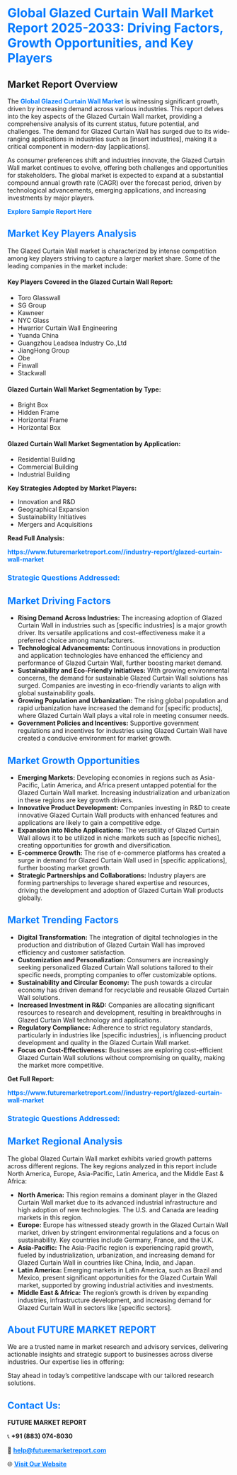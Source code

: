 <h1 style="color: #007BFF;">Global Glazed Curtain Wall Market Report 2025-2033: Driving Factors, Growth Opportunities, and Key Players</h1>

<section id="overview">
<h2>Market Report Overview</h2>
<p>The <a href="https://www.futuremarketreport.com//industry-report/glazed-curtain-wall-market" style="color: #007BFF; text-decoration: none;"><strong>Global Glazed Curtain Wall Market</strong></a> is witnessing significant growth, driven by increasing demand across various industries. This report delves into the key aspects of the Glazed Curtain Wall market, providing a comprehensive analysis of its current status, future potential, and challenges. The demand for Glazed Curtain Wall has surged due to its wide-ranging applications in industries such as [insert industries], making it a critical component in modern-day [applications].</p>
<p>As consumer preferences shift and industries innovate, the Glazed Curtain Wall market continues to evolve, offering both challenges and opportunities for stakeholders. The global market is expected to expand at a substantial compound annual growth rate (CAGR) over the forecast period, driven by technological advancements, emerging applications, and increasing investments by major players.</p>
</section>

<section id="overview">
<p><a href="https://www.futuremarketreport.com//request-sample/reportId=54879" style="color: #007BFF; text-decoration: none;"><strong>Explore Sample Report Here</strong></a></p>
</section>

<section id="key-players">
<h2 style="color: #007BFF;">Market Key Players Analysis</h2>
<p>The Glazed Curtain Wall market is characterized by intense competition among key players striving to capture a larger market share. Some of the leading companies in the market include:</p>
<h4>Key Players Covered in the Glazed Curtain Wall Report:</h4>
<ul><li>Toro Glasswall</li><li>SG Group</li><li>Kawneer</li><li>NYC Glass</li><li>Hwarrior Curtain Wall Engineering</li><li>Yuanda China</li><li>Guangzhou Leadsea Industry Co.,Ltd</li><li>JiangHong Group</li><li>Obe</li><li>Finwall</li><li>Stackwall</li></ul>
<h4>Glazed Curtain Wall Market Segmentation by Type:</h4>
<ul><li>Bright Box</li><li>Hidden Frame</li><li>Horizontal Frame</li><li>Horizontal Box</li></ul>

<h4>Glazed Curtain Wall Market Segmentation by Application:</h4>
<ul><li>Residential Building</li><li>Commercial Building</li><li>Industrial Building</li></ul>
<p><strong>Key Strategies Adopted by Market Players:</strong></p>
<ul>
<li>Innovation and R&D</li>
<li>Geographical Expansion</li>
<li>Sustainability Initiatives</li>
<li>Mergers and Acquisitions</li>
</ul>
</section>

<section>
<p><strong>Read Full Analysis: </strong></p><a href="https://www.futuremarketreport.com//industry-report/glazed-curtain-wall-market" style="color: #007BFF; text-decoration: none;"><strong>https://www.futuremarketreport.com//industry-report/glazed-curtain-wall-market</strong></a>
<h3 style="color: #007BFF;">Strategic Questions Addressed:</h3>
</section>

<section id="driving-factors">
<h2 style="color: #007BFF;">Market Driving Factors</h2>
<ul>
<li><strong>Rising Demand Across Industries:</strong> The increasing adoption of Glazed Curtain Wall in industries such as [specific industries] is a major growth driver. Its versatile applications and cost-effectiveness make it a preferred choice among manufacturers.</li>
<li><strong>Technological Advancements:</strong> Continuous innovations in production and application technologies have enhanced the efficiency and performance of Glazed Curtain Wall, further boosting market demand.</li>
<li><strong>Sustainability and Eco-Friendly Initiatives:</strong> With growing environmental concerns, the demand for sustainable Glazed Curtain Wall solutions has surged. Companies are investing in eco-friendly variants to align with global sustainability goals.</li>
<li><strong>Growing Population and Urbanization:</strong> The rising global population and rapid urbanization have increased the demand for [specific products], where Glazed Curtain Wall plays a vital role in meeting consumer needs.</li>
<li><strong>Government Policies and Incentives:</strong> Supportive government regulations and incentives for industries using Glazed Curtain Wall have created a conducive environment for market growth.</li>
</ul>
</section>

<section id="growth-opportunities">
<h2 style="color: #007BFF;">Market Growth Opportunities</h2>
<ul>
<li><strong>Emerging Markets:</strong> Developing economies in regions such as Asia-Pacific, Latin America, and Africa present untapped potential for the Glazed Curtain Wall market. Increasing industrialization and urbanization in these regions are key growth drivers.</li>
<li><strong>Innovative Product Development:</strong> Companies investing in R&D to create innovative Glazed Curtain Wall products with enhanced features and applications are likely to gain a competitive edge.</li>
<li><strong>Expansion into Niche Applications:</strong> The versatility of Glazed Curtain Wall allows it to be utilized in niche markets such as [specific niches], creating opportunities for growth and diversification.</li>
<li><strong>E-commerce Growth:</strong> The rise of e-commerce platforms has created a surge in demand for Glazed Curtain Wall used in [specific applications], further boosting market growth.</li>
<li><strong>Strategic Partnerships and Collaborations:</strong> Industry players are forming partnerships to leverage shared expertise and resources, driving the development and adoption of Glazed Curtain Wall products globally.</li>
</ul>
</section>

<section id="trending-factors">
<h2 style="color: #007BFF;">Market Trending Factors</h2>
<ul>
<li><strong>Digital Transformation:</strong> The integration of digital technologies in the production and distribution of Glazed Curtain Wall has improved efficiency and customer satisfaction.</li>
<li><strong>Customization and Personalization:</strong> Consumers are increasingly seeking personalized Glazed Curtain Wall solutions tailored to their specific needs, prompting companies to offer customizable options.</li>
<li><strong>Sustainability and Circular Economy:</strong> The push towards a circular economy has driven demand for recyclable and reusable Glazed Curtain Wall solutions.</li>
<li><strong>Increased Investment in R&D:</strong> Companies are allocating significant resources to research and development, resulting in breakthroughs in Glazed Curtain Wall technology and applications.</li>
<li><strong>Regulatory Compliance:</strong> Adherence to strict regulatory standards, particularly in industries like [specific industries], is influencing product development and quality in the Glazed Curtain Wall market.</li>
<li><strong>Focus on Cost-Effectiveness:</strong> Businesses are exploring cost-efficient Glazed Curtain Wall solutions without compromising on quality, making the market more competitive.</li>
</ul>
</section>

<section>
<p><strong>Get Full Report: </strong></p><a href="https://www.futuremarketreport.com//industry-report/glazed-curtain-wall-market" style="color: #007BFF; text-decoration: none;"><strong>https://www.futuremarketreport.com//industry-report/glazed-curtain-wall-market</strong></a>
<h3 style="color: #007BFF;">Strategic Questions Addressed:</h3>
</section>


<section id="regional-analysis">
<h2 style="color: #007BFF;">Market Regional Analysis</h2>
<p>The global Glazed Curtain Wall market exhibits varied growth patterns across different regions. The key regions analyzed in this report include North America, Europe, Asia-Pacific, Latin America, and the Middle East & Africa:</p>
<ul>
<li><strong>North America:</strong> This region remains a dominant player in the Glazed Curtain Wall market due to its advanced industrial infrastructure and high adoption of new technologies. The U.S. and Canada are leading markets in this region.</li>
<li><strong>Europe:</strong> Europe has witnessed steady growth in the Glazed Curtain Wall market, driven by stringent environmental regulations and a focus on sustainability. Key countries include Germany, France, and the U.K.</li>
<li><strong>Asia-Pacific:</strong> The Asia-Pacific region is experiencing rapid growth, fueled by industrialization, urbanization, and increasing demand for Glazed Curtain Wall in countries like China, India, and Japan.</li>
<li><strong>Latin America:</strong> Emerging markets in Latin America, such as Brazil and Mexico, present significant opportunities for the Glazed Curtain Wall market, supported by growing industrial activities and investments.</li>
<li><strong>Middle East & Africa:</strong> The region’s growth is driven by expanding industries, infrastructure development, and increasing demand for Glazed Curtain Wall in sectors like [specific sectors].</li>
</ul>
</section>

<footer>
<h2 style="color: #007BFF;">About FUTURE MARKET REPORT</h2>
<p>We are a trusted name in market research and advisory services, delivering actionable insights and strategic support to businesses across diverse industries. Our expertise lies in offering:</p>

<p>Stay ahead in today’s competitive landscape with our tailored research solutions.</p>

<h2 style="color: #007BFF;">Contact Us:</h2>
<p><strong>FUTURE MARKET REPORT</strong></p>
<p>📞 <strong>+91 (883) 074-8030</strong></p>
<p>📧 <strong><a href="mailto:help@futuremarketreport.com" style="color: #007BFF;">help@futuremarketreport.com</a></strong></p>
<p>🌐 <strong><a href="https://www.futuremarketreport.com/" style="color: #007BFF;">Visit Our Website</a></strong></p>
</footer>